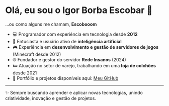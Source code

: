 # Olá, eu sou o Igor Borba Escobar 👋  
...ou como alguns me chamam, **Escobooom**  

- 💻 Programador com experiência em tecnologia desde **2012**  
- 🤖 Entusiasta e usuário ativo de **inteligência artificial**  
- 🎮 Experiência em **desenvolvimento e gestão de servidores de jogos** (Minecraft desde 2012)  
- 🌐 Fundador e gestor do servidor **Rede Insanos** (2024)  
- 🛏️ Atuação no setor de varejo, trabalhando em uma **loja de colchões** desde 2021  
- 📂 Portfólio e projetos disponíveis aqui: [Meu GitHub](https://github.com/escobarigor)  

---
✨ Sempre buscando aprender e aplicar novas tecnologias, unindo criatividade, inovação e gestão de projetos.
